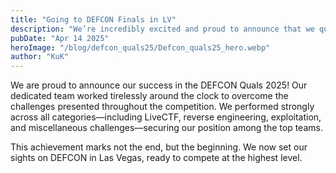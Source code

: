 ```yaml
---
title: "Going to DEFCON Finals in LV"
description: "We’re incredibly excited and proud to announce that we qualified for the DEF CON CTF Finals in Las Vegas this August!"
pubDate: "Apr 14 2025"
heroImage: "/blog/defcon_quals25/Defcon_quals25_hero.webp"
author: "KuK"
---
```


We are proud to announce our success in the DEFCON Quals 2025!
Our dedicated team worked tirelessly around the clock to overcome the challenges presented throughout the competition.
We performed strongly across all categories—including LiveCTF, reverse engineering, exploitation, and miscellaneous challenges—securing our position among the top teams.

This achievement marks not the end, but the beginning.
We now set our sights on DEFCON in Las Vegas, ready to compete at the highest level.